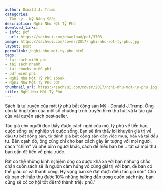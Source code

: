 ```yaml
---
author: Donald J. Trump
categories:
- Tâm Lý - Kỹ Năng Sống
description: Nghĩ Như Một Tỷ Phú
download_links:
- info: pdf
  url: https://sachvui.com/download/pdf/3703
image: https://sachvui.com/cover/2017/nghi-nhu-mot-ty-phu.jpg
layout: post
permalink: /nghi-nhu-mot-ty-phu.html
tags:
- tải sách miễn phí
- tải sách nhanh
- tải ebooks miễn phí
- pdf miễn phí
- Nghĩ Như Một Tỷ Phú ebook
- Nghĩ Như Một Tỷ Phú pdf
thumbnail_url: https://sachvui.com/cover/2017/nghi-nhu-mot-ty-phu.jpg
title: Nghĩ Như Một Tỷ Phú
---
```


 <div class="item-desc text-justify"> <p>Sách là tự truyện của một tỷ phú bất động sản Mỹ - Donald J.Trump. Ông còn là ông trùm của một số chương trình truyền hình thu hút và là tác giả của vài quyển sách best-seller.</p><p>Tác giả cho người đọc thấy được cách nghĩ của một tỷ phú về tiền bạc, cuộc sống, sự nghiệp và cuộc sống. Bạn sẽ tìm thấy lời khuyên giá trị về đầu tư bất động sản, từ đánh giá bất động sản đến việc mua, bán và tái đầu tư. Bên cạnh đó, ông cũng chỉ cho bạn cách gây ấn tượng với mọi người, cách "chỉnh" và phê bình người khác, cách để hiểu bạn bè... tất cả mọi thứ bạn cần để tiến về phía trước.</p><p>Rất có thể những kinh nghiệm ông có được khá xa với bạn nhhưng chắc chắn cuốn sách sẽ là nguồn cảm hứng vô cùng giá trị với bạn, để bạn có thể giàu có và thành công. Hy vọng bạn sẽ đạt được điều tác giả nói:" Cho dù bạn chỉ hấp thụ được 10% những hướng dẫn trong cuốn sách này, bạn cũng sẽ có cơ hội tốt để trở thành triệu phú."</p> </div>